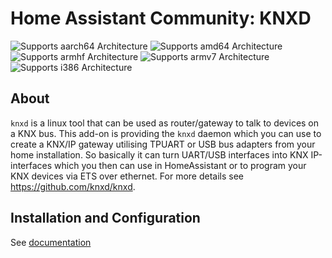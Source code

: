 # Home Assistant Community: KNXD

![Supports aarch64 Architecture][aarch64-shield]
![Supports amd64 Architecture][amd64-shield]
![Supports armhf Architecture][armhf-shield]
![Supports armv7 Architecture][armv7-shield]
![Supports i386 Architecture][i386-shield]

## About

`knxd` is a linux tool that can be used as router/gateway to talk to devices on a KNX bus. This add-on is providing the `knxd` daemon which you can use to create a KNX/IP gateway utilising TPUART or USB bus adapters from your home installation. So basically it can turn UART/USB interfaces into KNX IP-interfaces which you then can use in HomeAssistant or to program your KNX devices via ETS over ethernet. For more details see https://github.com/knxd/knxd.

## Installation and Configuration

See [documentation](DOCS.md)

[aarch64-shield]: https://img.shields.io/badge/aarch64-yes-green.svg
[amd64-shield]: https://img.shields.io/badge/amd64-yes-green.svg
[armhf-shield]: https://img.shields.io/badge/armhf-yes-green.svg
[armv7-shield]: https://img.shields.io/badge/armv7-yes-green.svg
[i386-shield]: https://img.shields.io/badge/i386-yes-green.svg
